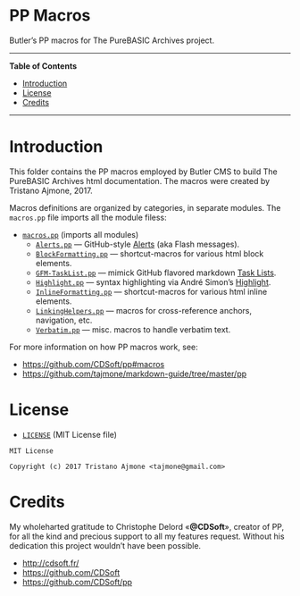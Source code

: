 PP Macros
=========

Butler’s PP macros for The PureBASIC Archives project.

------------------------------------------------------------------------

**Table of Contents**

<!-- #toc -->
-   [Introduction](#introduction)
-   [License](#license)
-   [Credits](#credits)

<!-- /toc -->

------------------------------------------------------------------------

Introduction
============

This folder contains the PP macros employed by Butler CMS to build The PureBASIC Archives html documentation. The macros were created by Tristano Ajmone, 2017.

Macros definitions are organized by categories, in separate modules. The `macros.pp` file imports all the module filess:

-   [`macros.pp`](./macros.pp) (imports all modules)
    -   [`Alerts.pp`](./Alerts.pp) — GitHub-style [Alerts](http://primercss.io/archive/alerts/) (aka Flash messages).
    -   [`BlockFormatting.pp`](./BlockFormatting.pp) — shortcut-macros for various html block elements.
    -   [`GFM-TaskList.pp`](./GFM-TaskList.pp) — mimick GitHub flavored markdown [Task Lists](https://help.github.com/articles/basic-writing-and-formatting-syntax/#task-lists).
    -   [`Highlight.pp`](./Highlight.pp) — syntax highlighting via André Simon’s [Highlight](http://www.andre-simon.de/doku/highlight/en/highlight.php).
    -   [`InlineFormatting.pp`](./InlineFormatting.pp) — shortcut-macros for various html inline elements.
    -   [`LinkingHelpers.pp`](./LinkingHelpers.pp) — macros for cross-reference anchors, navigation, etc.
    -   [`Verbatim.pp`](./Verbatim.pp) — misc. macros to handle verbatim text.

For more information on how PP macros work, see:

-   <https://github.com/CDSoft/pp#macros>
-   <https://github.com/tajmone/markdown-guide/tree/master/pp>

License
=======

-   [`LICENSE`](./LICENSE) (MIT License file)

<!-- -->
    MIT License

    Copyright (c) 2017 Tristano Ajmone <tajmone@gmail.com>

Credits
=======

My wholeharted gratitude to Christophe Delord «**@CDSoft**», creator of PP, for all the kind and precious support to all my features request. Without his dedication this project wouldn’t have been possible.

-   <http://cdsoft.fr/>
-   <https://github.com/CDSoft>
-   <https://github.com/CDSoft/pp>


